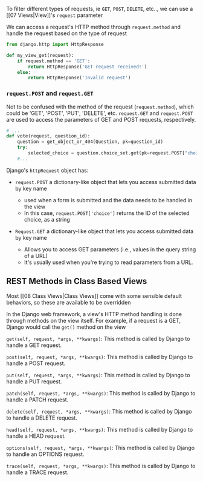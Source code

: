 To filter different types of requests, ie `GET`, `POST`, `DELETE`, etc.., we can use a [[07 Views|View]]'s `request` parameter

We can access a request's HTTP method through `request.method` and handle the request based on the type of request 
```python
from django.http import HttpResponse

def my_view_get(request):
    if request.method == 'GET':
        return HttpResponse('GET request received!')
    else:
        return HttpResponse('Invalid request')
```


### `request.POST` and `request.GET`
Not to be confused with the method of the request (`request.method`), which could be 'GET', 'POST', 'PUT', 'DELETE', etc. `request.GET` and `request.POST` are used to access the parameters of GET and POST requests, respectively.
```python
# ...
def vote(request, question_id):
    question = get_object_or_404(Question, pk=question_id)
    try:
        selected_choice = question.choice_set.get(pk=request.POST["choice"])
	#...
```

Django's `httpRequest` object has:

- `request.POST` a dictionary-like object that lets you access submitted data by key name
	- used when a form is submitted and the data needs to be handled in the view
	- In this case, `request.POST['choice']` returns the ID of the selected choice, as a string
	
- `Request.GET`  a dictionary-like object that lets you access submitted data by key name
	- Allows you to access GET parameters (i.e., values in the query string of a URL)
	- It's usually used when you're trying to read parameters from a URL.

## REST Methods in Class Based Views

Most [[08 Class Views|Class Views]] come with some sensible default behaviors, so these are available to be overridden

In the Django web framework, a view's HTTP method handling is done through methods on the view itself. For example, if a request is a GET, Django would call the `get()` method on the view

`get(self, request, *args, **kwargs)`: This method is called by Django to handle a GET request.

`post(self, request, *args, **kwargs)`: This method is called by Django to handle a POST request.
    
`put(self, request, *args, **kwargs)`: This method is called by Django to handle a PUT request.
    
`patch(self, request, *args, **kwargs)`: This method is called by Django to handle a PATCH request.
    
`delete(self, request, *args, **kwargs)`: This method is called by Django to handle a DELETE request.
    
`head(self, request, *args, **kwargs)`: This method is called by Django to handle a HEAD request.
    
`options(self, request, *args, **kwargs)`: This method is called by Django to handle an OPTIONS request.
    
`trace(self, request, *args, **kwargs)`: This method is called by Django to handle a TRACE request.
